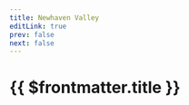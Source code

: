 ```yaml
---
title: Newhaven Valley
editLink: true
prev: false
next: false
---
```

# {{ $frontmatter.title }}

<ImageLink path="maps/" :name="$frontmatter.title" :alt="$frontmatter.title + ' Map'" />

